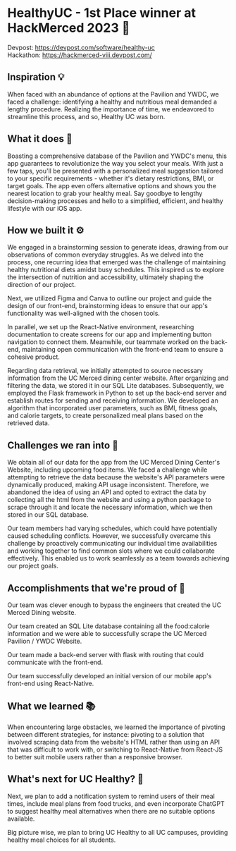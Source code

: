 # HealthyUC - 1st Place winner at HackMerced 2023 🎉

Devpost: https://devpost.com/software/healthy-uc     
Hackathon: https://hackmerced-viii.devpost.com/

## Inspiration 💡

When faced with an abundance of options at the Pavilion and YWDC, we faced a challenge: identifying a healthy and nutritious meal demanded a lengthy procedure. Realizing the importance of time, we endeavored to streamline this process, and so, Healthy UC was born.

## What it does 🦾

Boasting a comprehensive database of the Pavilion and YWDC's menu, this app guarantees to revolutionize the way you select your meals. With just a few taps, you'll be presented with a personalized meal suggestion tailored to your specific requirements - whether it's dietary restrictions, BMI, or target goals. The app even offers alternative options and shows you the nearest location to grab your healthy meal. Say goodbye to lengthy decision-making processes and hello to a simplified, efficient, and healthy lifestyle with our iOS app. 

## How we built it ⚙️

We engaged in a brainstorming session to generate ideas, drawing from our observations of common everyday struggles. As we delved into the process, one recurring idea that emerged was the challenge of maintaining healthy nutritional diets amidst busy schedules. This inspired us to explore the intersection of nutrition and accessibility, ultimately shaping the direction of our project.

Next, we utilized Figma and Canva to outline our project and guide the design of our front-end, brainstorming ideas to ensure that our app's functionality was well-aligned with the chosen tools.

In parallel, we set up the React-Native environment, researching documentation to create screens for our app and implementing button navigation to connect them. Meanwhile, our teammate worked on the back-end, maintaining open communication with the front-end team to ensure a cohesive product.

Regarding data retrieval, we initially attempted to source necessary information from the UC Merced dining center website. After organizing and filtering the data, we stored it in our SQL Lite databases. Subsequently, we employed the Flask framework in Python to set up the back-end server and establish routes for sending and receiving information. We developed an algorithm that incorporated user parameters, such as BMI, fitness goals, and calorie targets, to create personalized meal plans based on the retrieved data.

## Challenges we ran into 🚧

We obtain all of our data for the app from the UC Merced Dining Center's Website, including upcoming food items. We faced a challenge while attempting to retrieve the data because the website's API parameters were dynamically produced, making API usage inconsistent. Therefore, we abandoned the idea of using an API and opted to extract the data by collecting all the html from the website and using a python package to scrape through it and locate the necessary information, which we then stored in our SQL database. 

Our team members had varying schedules, which could have potentially caused scheduling conflicts. However, we successfully overcame this challenge by proactively communicating our individual time availabilities and working together to find common slots where we could collaborate effectively. This enabled us to work seamlessly as a team towards achieving our project goals.

## Accomplishments that we're proud of 🎉

Our team was clever enough to bypass the engineers that created the UC Merced Dining website.

Our team created an SQL Lite database containing all the food:calorie information and we were able to successfully scrape the UC Merced Pavilion / YWDC Website. 

Our team made a back-end server with flask with routing that could communicate with the front-end.

Our team successfully developed an initial version of our mobile app's front-end using React-Native. 

## What we learned 📚

When encountering large obstacles, we learned the importance of pivoting between different strategies, for instance: pivoting to a solution that involved scraping data from the website's HTML rather than using an API that was difficult to work with, or switching to React-Native from React-JS to better suit mobile users rather than a responsive browser.

## What's next for UC Healthy? 🔮

Next, we plan to add a notification system to remind users of their meal times, include meal plans from food trucks, and even incorporate ChatGPT to suggest healthy meal alternatives when there are no suitable options available.

Big picture wise, we plan to bring UC Healthy to all UC campuses, providing healthy meal choices for all students.
